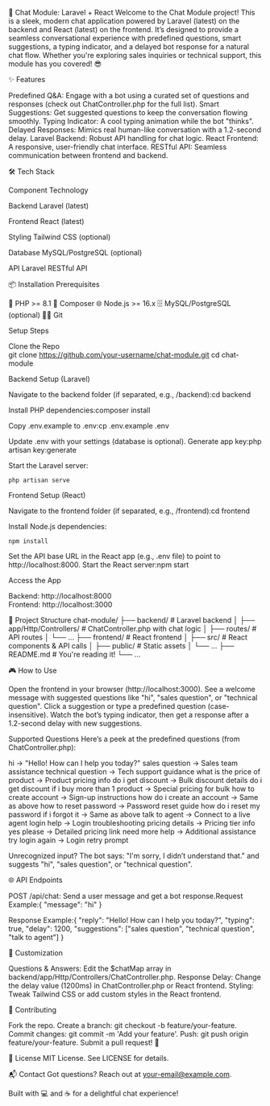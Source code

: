🚀 Chat Module: Laravel + React
Welcome to the Chat Module project! This is a sleek, modern chat application powered by Laravel (latest) on the backend and React (latest) on the frontend. It’s designed to provide a seamless conversational experience with predefined questions, smart suggestions, a typing indicator, and a delayed bot response for a natural chat flow. Whether you're exploring sales inquiries or technical support, this module has you covered! 😎

✨ Features

Predefined Q&A: Engage with a bot using a curated set of questions and responses (check out ChatController.php for the full list).
Smart Suggestions: Get suggested questions to keep the conversation flowing smoothly.
Typing Indicator: A cool typing animation while the bot "thinks".
Delayed Responses: Mimics real human-like conversation with a 1.2-second delay.
Laravel Backend: Robust API handling for chat logic.
React Frontend: A responsive, user-friendly chat interface.
RESTful API: Seamless communication between frontend and backend.


🛠️ Tech Stack



Component
Technology



Backend
Laravel (latest)


Frontend
React (latest)


Styling
Tailwind CSS (optional)


Database
MySQL/PostgreSQL (optional)


API
Laravel RESTful API



📦 Installation
Prerequisites

🐘 PHP >= 8.1
🎵 Composer
🌐 Node.js >= 16.x
🗄️ MySQL/PostgreSQL (optional)
🧑‍💻 Git

Setup Steps

Clone the Repo  
git clone https://github.com/your-username/chat-module.git
cd chat-module


Backend Setup (Laravel)  

Navigate to the backend folder (if separated, e.g., /backend):cd backend


Install PHP dependencies:composer install


Copy .env.example to .env:cp .env.example .env


Update .env with your settings (database is optional).
Generate app key:php artisan key:generate


Start the Laravel server:
```
php artisan serve
```



Frontend Setup (React)  

Navigate to the frontend folder (if separated, e.g., /frontend):cd frontend


Install Node.js dependencies:
```
npm install
```

Set the API base URL in the React app (e.g., .env file) to point to http://localhost:8000.
Start the React server:npm start




Access the App  

Backend: http://localhost:8000  
Frontend: http://localhost:3000




📂 Project Structure
chat-module/
├── backend/                    # Laravel backend
│   ├── app/Http/Controllers/   # ChatController.php with chat logic
│   ├── routes/                # API routes
│   └── ...
├── frontend/                  # React frontend
│   ├── src/                   # React components & API calls
│   ├── public/                # Static assets
│   └── ...
├── README.md                  # You're reading it!
└── ...


🎮 How to Use

Open the frontend in your browser (http://localhost:3000).
See a welcome message with suggested questions like "hi", "sales question", or "technical question".
Click a suggestion or type a predefined question (case-insensitive).
Watch the bot’s typing indicator, then get a response after a 1.2-second delay with new suggestions.

Supported Questions
Here’s a peek at the predefined questions (from ChatController.php):

hi → "Hello! How can I help you today?"
sales question → Sales team assistance
technical question → Tech support guidance
what is the price of product → Product pricing info
do i get discount → Bulk discount details
do i get discount if i buy more than 1 product → Special pricing for bulk
how to create account → Sign-up instructions
how do i create an account → Same as above
how to reset password → Password reset guide
how do i reset my password if i forgot it → Same as above
talk to agent → Connect to a live agent
login help → Login troubleshooting
pricing details → Pricing tier info
yes please → Detailed pricing link
need more help → Additional assistance
try login again → Login retry prompt

Unrecognized input? The bot says: "I'm sorry, I didn’t understand that." and suggests "hi", "sales question", or "technical question".

🌐 API Endpoints

POST /api/chat: Send a user message and get a bot response.Request Example:{
  "message": "hi"
}

Response Example:{
  "reply": "Hello! How can I help you today?",
  "typing": true,
  "delay": 1200,
  "suggestions": ["sales question", "technical question", "talk to agent"]
}




🎨 Customization

Questions & Answers: Edit the $chatMap array in backend/app/Http/Controllers/ChatController.php.
Response Delay: Change the delay value (1200ms) in ChatController.php or React frontend.
Styling: Tweak Tailwind CSS or add custom styles in the React frontend.


🤝 Contributing

Fork the repo.
Create a branch: git checkout -b feature/your-feature.
Commit changes: git commit -m 'Add your feature'.
Push: git push origin feature/your-feature.
Submit a pull request! 🚀


📜 License
MIT License. See LICENSE for details.

📬 Contact
Got questions? Reach out at your-email@example.com.

Built with 💻 and ☕ for a delightful chat experience!
